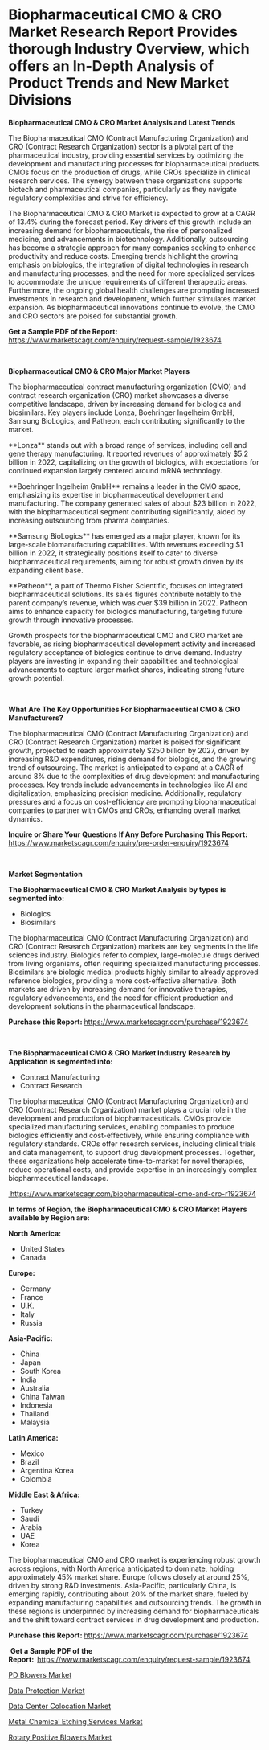 <p><h1>Biopharmaceutical CMO & CRO Market Research Report Provides thorough Industry Overview, which offers an In-Depth Analysis of Product Trends and New Market Divisions</h1></p><p><strong>Biopharmaceutical CMO & CRO Market Analysis and Latest Trends</strong></p>
<p><p>The Biopharmaceutical CMO (Contract Manufacturing Organization) and CRO (Contract Research Organization) sector is a pivotal part of the pharmaceutical industry, providing essential services by optimizing the development and manufacturing processes for biopharmaceutical products. CMOs focus on the production of drugs, while CROs specialize in clinical research services. The synergy between these organizations supports biotech and pharmaceutical companies, particularly as they navigate regulatory complexities and strive for efficiency.</p><p>The Biopharmaceutical CMO & CRO Market is expected to grow at a CAGR of 13.4% during the forecast period. Key drivers of this growth include an increasing demand for biopharmaceuticals, the rise of personalized medicine, and advancements in biotechnology. Additionally, outsourcing has become a strategic approach for many companies seeking to enhance productivity and reduce costs. Emerging trends highlight the growing emphasis on biologics, the integration of digital technologies in research and manufacturing processes, and the need for more specialized services to accommodate the unique requirements of different therapeutic areas. Furthermore, the ongoing global health challenges are prompting increased investments in research and development, which further stimulates market expansion. As biopharmaceutical innovations continue to evolve, the CMO and CRO sectors are poised for substantial growth.</p></p>
<p><strong>Get a Sample PDF of the Report:&nbsp;</strong> <a href="https://www.marketscagr.com/enquiry/request-sample/1923674?utm_campaign=1813&utm_medium=2&utm_source=Github&utm_content=ia&utm_term=24102024&utm_id=biopharmaceutical-cmo-cro">https://www.marketscagr.com/enquiry/request-sample/1923674</a></p>
<p>&nbsp;</p>
<p><strong>Biopharmaceutical CMO & CRO Major Market Players</strong></p>
<p><p>The biopharmaceutical contract manufacturing organization (CMO) and contract research organization (CRO) market showcases a diverse competitive landscape, driven by increasing demand for biologics and biosimilars. Key players include Lonza, Boehringer Ingelheim GmbH, Samsung BioLogics, and Patheon, each contributing significantly to the market.</p><p>**Lonza** stands out with a broad range of services, including cell and gene therapy manufacturing. It reported revenues of approximately $5.2 billion in 2022, capitalizing on the growth of biologics, with expectations for continued expansion largely centered around mRNA technology.</p><p>**Boehringer Ingelheim GmbH** remains a leader in the CMO space, emphasizing its expertise in biopharmaceutical development and manufacturing. The company generated sales of about $23 billion in 2022, with the biopharmaceutical segment contributing significantly, aided by increasing outsourcing from pharma companies.</p><p>**Samsung BioLogics** has emerged as a major player, known for its large-scale biomanufacturing capabilities. With revenues exceeding $1 billion in 2022, it strategically positions itself to cater to diverse biopharmaceutical requirements, aiming for robust growth driven by its expanding client base.</p><p>**Patheon**, a part of Thermo Fisher Scientific, focuses on integrated biopharmaceutical solutions. Its sales figures contribute notably to the parent company’s revenue, which was over $39 billion in 2022. Patheon aims to enhance capacity for biologics manufacturing, targeting future growth through innovative processes.</p><p>Growth prospects for the biopharmaceutical CMO and CRO market are favorable, as rising biopharmaceutical development activity and increased regulatory acceptance of biologics continue to drive demand. Industry players are investing in expanding their capabilities and technological advancements to capture larger market shares, indicating strong future growth potential.</p></p>
<p>&nbsp;</p>
<p><strong>What Are The Key Opportunities For Biopharmaceutical CMO & CRO Manufacturers?</strong></p>
<p><p>The biopharmaceutical CMO (Contract Manufacturing Organization) and CRO (Contract Research Organization) market is poised for significant growth, projected to reach approximately $250 billion by 2027, driven by increasing R&D expenditures, rising demand for biologics, and the growing trend of outsourcing. The market is anticipated to expand at a CAGR of around 8% due to the complexities of drug development and manufacturing processes. Key trends include advancements in technologies like AI and digitalization, emphasizing precision medicine. Additionally, regulatory pressures and a focus on cost-efficiency are prompting biopharmaceutical companies to partner with CMOs and CROs, enhancing overall market dynamics.</p></p>
<p><strong>Inquire or Share Your Questions If Any Before Purchasing This Report:</strong> <a href="https://www.marketscagr.com/enquiry/pre-order-enquiry/1923674?utm_campaign=1813&utm_medium=2&utm_source=Github&utm_content=ia&utm_term=24102024&utm_id=biopharmaceutical-cmo-cro">https://www.marketscagr.com/enquiry/pre-order-enquiry/1923674</a></p>
<p>&nbsp;</p>
<p><strong>Market Segmentation</strong></p>
<p><strong>The Biopharmaceutical CMO & CRO Market Analysis by types is segmented into:</strong></p>
<p><ul><li>Biologics</li><li>Biosimilars</li></ul></p>
<p><p>The biopharmaceutical CMO (Contract Manufacturing Organization) and CRO (Contract Research Organization) markets are key segments in the life sciences industry. Biologics refer to complex, large-molecule drugs derived from living organisms, often requiring specialized manufacturing processes. Biosimilars are biologic medical products highly similar to already approved reference biologics, providing a more cost-effective alternative. Both markets are driven by increasing demand for innovative therapies, regulatory advancements, and the need for efficient production and development solutions in the pharmaceutical landscape.</p></p>
<p><strong>Purchase this Report:&nbsp;</strong><a href="https://www.marketscagr.com/purchase/1923674?utm_campaign=1813&utm_medium=2&utm_source=Github&utm_content=ia&utm_term=24102024&utm_id=biopharmaceutical-cmo-cro">https://www.marketscagr.com/purchase/1923674</a></p>
<p>&nbsp;</p>
<p><strong>The Biopharmaceutical CMO & CRO Market Industry Research by Application is segmented into:</strong></p>
<p><ul><li>Contract Manufacturing</li><li>Contract Research</li></ul></p>
<p><p>The biopharmaceutical CMO (Contract Manufacturing Organization) and CRO (Contract Research Organization) market plays a crucial role in the development and production of biopharmaceuticals. CMOs provide specialized manufacturing services, enabling companies to produce biologics efficiently and cost-effectively, while ensuring compliance with regulatory standards. CROs offer research services, including clinical trials and data management, to support drug development processes. Together, these organizations help accelerate time-to-market for novel therapies, reduce operational costs, and provide expertise in an increasingly complex biopharmaceutical landscape.</p></p>
<p><a href="https://www.marketscagr.com/biopharmaceutical-cmo-and-cro-r1923674?utm_campaign=1813&utm_medium=2&utm_source=Github&utm_content=ia&utm_term=24102024&utm_id=biopharmaceutical-cmo-cro">&nbsp;https://www.marketscagr.com/biopharmaceutical-cmo-and-cro-r1923674</a></p>
<p><strong>In terms of Region, the Biopharmaceutical CMO & CRO Market Players available by Region are:</strong></p>
<p>
    <p> <strong> North America: </strong>
        <ul>
            <li>United States</li>
            <li>Canada</li>
        </ul>
        </p> 
    <p> <strong> Europe: </strong>
        <ul>
            <li>Germany</li>
            <li>France</li>
            <li>U.K.</li>
            <li>Italy</li>
            <li>Russia</li>
        </ul>
        </p> 
    <p> <strong> Asia-Pacific: </strong>
        <ul>
            <li>China</li>
            <li>Japan</li>
            <li>South Korea</li>
            <li>India</li>
            <li>Australia</li>
            <li>China Taiwan</li>
            <li>Indonesia</li>
            <li>Thailand</li>
            <li>Malaysia</li>
        </ul>
        </p> 
    <p> <strong> Latin America: </strong>
        <ul>
            <li>Mexico</li>
            <li>Brazil</li>
            <li>Argentina Korea</li>
            <li>Colombia</li>
        </ul>
        </p> 
    <p> <strong> Middle East & Africa: </strong>
        <ul>
            <li>Turkey</li>
            <li>Saudi</li>
            <li>Arabia</li>
            <li>UAE</li>
            <li>Korea</li>
        </ul>
    </p>
    </p>
<p><p>The biopharmaceutical CMO and CRO market is experiencing robust growth across regions, with North America anticipated to dominate, holding approximately 45% market share. Europe follows closely at around 25%, driven by strong R&D investments. Asia-Pacific, particularly China, is emerging rapidly, contributing about 20% of the market share, fueled by expanding manufacturing capabilities and outsourcing trends. The growth in these regions is underpinned by increasing demand for biopharmaceuticals and the shift toward contract services in drug development and production.</p></p>
<p><strong>Purchase this Report: </strong><a href="https://www.marketscagr.com/purchase/1923674?utm_campaign=1813&utm_medium=2&utm_source=Github&utm_content=ia&utm_term=24102024&utm_id=biopharmaceutical-cmo-cro">https://www.marketscagr.com/purchase/1923674</a></p>
<p>&nbsp;<strong>Get a Sample PDF of the Report:&nbsp;&nbsp;</strong><a href="https://www.marketscagr.com/enquiry/request-sample/1923674?utm_campaign=1813&utm_medium=2&utm_source=Github&utm_content=ia&utm_term=24102024&utm_id=biopharmaceutical-cmo-cro">https://www.marketscagr.com/enquiry/request-sample/1923674</a></p>
<p><strong></strong></p>
<p><p><a href="https://issuu.com/reportprime-2/docs/pd-blowers-market-size-2030.pptx?utm_campaign=1813&utm_medium=2&utm_source=Github&utm_content=ia&utm_term=24102024&utm_id=biopharmaceutical-cmo-cro">PD Blowers Market</a></p><p><a href="https://www.linkedin.com/pulse/charting-future-comprehensive-analysis-global-data-protection-iorbc?utm_campaign=1813&utm_medium=2&utm_source=Github&utm_content=ia&utm_term=24102024&utm_id=biopharmaceutical-cmo-cro">Data Protection Market</a></p><p><a href="https://www.linkedin.com/pulse/data-center-colocation-market-share-analysis-growth-trends-eg1pc?utm_campaign=1813&utm_medium=2&utm_source=Github&utm_content=ia&utm_term=24102024&utm_id=biopharmaceutical-cmo-cro">Data Center Colocation Market</a></p><p><a href="https://www.linkedin.com/pulse/booming-metal-chemical-etching-services-market-sector-analysis-a4rrc?utm_campaign=1813&utm_medium=2&utm_source=Github&utm_content=ia&utm_term=24102024&utm_id=biopharmaceutical-cmo-cro">Metal Chemical Etching Services Market</a></p><p><a href="https://issuu.com/reportprime-2/docs/rotary-positive-blowers-market-size-2030.pptx?utm_campaign=1813&utm_medium=2&utm_source=Github&utm_content=ia&utm_term=24102024&utm_id=biopharmaceutical-cmo-cro">Rotary Positive Blowers Market</a></p></p>